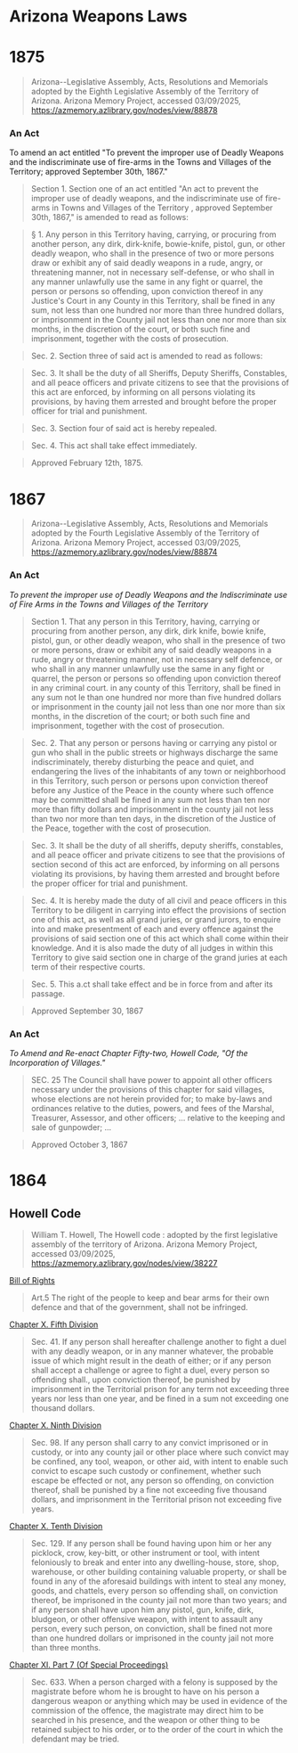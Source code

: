 # Arizona Weapons Laws

# 1875
> Arizona--Legislative Assembly, Acts, Resolutions and Memorials adopted by the
Eighth Legislative Assembly of the Territory of Arizona. Arizona Memory
Project, accessed 03/09/2025, https://azmemory.azlibrary.gov/nodes/view/88878


### An Act
To amend an act entitled "To prevent the improper use of Deadly Weapons and the
indiscriminate use of fire-arms in the Towns and Villages of the Territory;
approved September 30th, 1867."

> Section 1. Section one of an act entitled "An act to prevent
the improper use of deadly weapons, and the indiscriminate
use of fire-arms in Towns and Villages of the Territory ,
approved September 30th, 1867," is amended to read as follows:

> § 1. Any person in this Territory having, carrying, or procuring from another
person, any dirk, dirk-knife, bowie-knife, pistol, gun, or other deadly weapon,
who shall in the presence of two or more persons draw or exhibit any of said
deadly weapons in a rude, angry, or threatening manner, not in necessary
self-defense, or who shall in any manner unlawfully use the same in any fight
or quarrel, the person or persons so offending, upon conviction thereof in any
Justice's Court in any County in this Territory, shall be fined in any sum, not
less than one hundred nor more than three hundred dollars, or imprisonment in
the County jail not less than one nor more than six months, in the discretion
of the court, or both such fine and imprisonment, together with the costs of
prosecution.

> Sec. 2. Section three of said act is amended to read as follows:

> Sec. 3. It shall be the duty of all Sheriffs, Deputy Sheriffs, Constables,
and all peace officers and private citizens to see that the provisions of this
act are enforced, by informing on all persons violating its provisions, by
having them arrested and brought before the proper officer for trial and
punishment.

> Sec. 3. Section four of said act is hereby repealed.

> Sec. 4. This act shall take effect immediately.

> Approved February 12th, 1875.

# 1867
> Arizona--Legislative Assembly, Acts, Resolutions and Memorials adopted by the
Fourth Legislative Assembly of the Territory of Arizona. Arizona Memory
Project, accessed 03/09/2025, https://azmemory.azlibrary.gov/nodes/view/88874

### An Act
*To prevent the improper use of Deadly Weapons and the Indiscriminate use of
Fire Arms in the Towns and Villages of the Territory*

> Section 1. That any person in this Territory, having, carrying or procuring
from another person, any dirk, dirk knife, bowie knife, pistol, gun, or other
deadly weapon, who shall in the presence of two or more persons, draw or
exhibit any of said deadly weapons in a rude, angry or threatening manner, not
in necessary self defence, or who shall in any manner unlawfully use the same
in any fight or quarrel, the person or persons so offending upon conviction
thereof in any criminal court. in any county of this Territory, shall be fined
in any sum not le than one hundred nor more than five hundred dollars or
imprisonment in the county jail not less than one nor more than six months, in
the discretion of the court; or both such fine and imprisonment, together with
the cost of prosecution.

> Sec. 2. That any person or persons having or carrying any pistol or gun who
shall in the public streets or highways discharge the same indiscriminately,
thereby disturbing the peace and quiet, and endangering the lives of the
inhabitants of any town or neighborhood in this Territory, such person or
persons upon conviction thereof before any Justice of the Peace in the county
where such offence may be committed shall be fined in any sum not less than ten
nor more than fifty dollars and imprisonment in the county jail not less than
two nor more than ten days, in the discretion of the Justice of the Peace,
together with the cost of prosecution.

> Sec. 3. It shall be the duty of all sheriffs, deputy sheriffs, constables,
and all peace officer and private citizens to see that the provisions of
section second of this act are enforced, by informing on all persons violating
its provisions, by having them arrested and brought before the proper officer
for trial and punishment.

> Sec. 4. It is hereby made the duty of all civil and peace officers in this
Territory to be diligent in carrying into effect the provisions of section one
of this act, as well as all grand juries, or grand jurors, to enquire into and
make presentment of each and every offence against the provisions of said
section one of this act which shall come within their knowledge. And it is also
made the duty of all judges in within this Territory to give said section one
in charge of the grand juries at each term of their respective courts.

> Sec. 5. This a.ct shall take effect and be in force from and after its
passage.

> Approved September 30, 1867

### An Act
*To Amend and Re-enact Chapter Fifty-two, Howell Code, "Of the
Incorporation of Villages."*

> SEC. 25 The Council shall have power to appoint all other officers necessary
under the provisions of this chapter for said villages, whose elections are not
herein provided for; to make by-laws and ordinances relative to the duties,
powers, and fees of the Marshal, Treasurer, Assessor, and other officers; ...
relative to the keeping and sale of gunpowder; ...

> Approved October 3, 1867

# 1864
## Howell Code
> William T. Howell, The Howell code : adopted by the first legislative
assembly of the territory of Arizona. Arizona Memory Project, accessed
03/09/2025, https://azmemory.azlibrary.gov/nodes/view/38227

[Bill of Rights](data/az/1864/howeel-frag-1.pdf)
> Art.5 The right of the people to keep and bear arms for their own defence and
that of the government, shall not be infringed.

[Chapter X. Fifth Division](data/az/1865/howell-frag-2.pdf)
> Sec. 41. If any person shall hereafter challenge another to fight a duel with
any deadly weapon, or in any manner whatever, the probable issue of which might
result in the death of either; or if any person shall accept a challenge or
agree to fight a duel, every person so offending shall., upon conviction
thereof, be punished by imprisonment in the Territorial prison for any term not
exceeding three years nor less than one year, and be fined in a sum not
exceeding one thousand dollars.

[Chapter X. Ninth Division](data/1864/howell-frag-3.pdf)
> Sec. 98. If any person shall carry to any convict imprisoned or in custody,
or into any county jail or other place where such convict may be confined, any
tool, weapon, or other aid, with intent to enable such convict to escape such
custody or confinement, whether such escape be effected or not, any person so
offending, on conviction thereof, shall be punished by a fine not exceeding
five thousand dollars, and imprisonment in the Territorial prison not exceeding
five years.

[Chapter X. Tenth Division](data/az/1864/howell-frag-4.pdf)
> Sec. 129. If any person shall be found having upon him or her any picklock,
crow, key-bitt, or other instrument or tool, with intent feloniously to break
and enter into any dwelling-house, store, shop, warehouse, or other building
containing valuable property, or shall be found in any of the aforesaid
buildings with intent to steal any money, goods, and chattels, every person so
offending shall, on conviction thereof, be imprisoned in the county jail not
more than two years; and if any person shall have upon him any pistol, gun,
knife, dirk, bludgeon, or other offensive weapon, with intent to assault any
person, every such person, on conviction, shall be fined not more than one
hundred dollars or imprisoned in the county jail not more than three months.

[Chapter XI. Part 7 (Of Special Proceedings)](data/az/1864/howell-frag-5.pdf)
> Sec. 633. When a person charged with a felony is supposed by the magistrate
before whom he is brought to have on his person a dangerous weapon or anything
which may be used in evidence of the commission of the offence, the magistrate
may direct him to be searched in his presence, and the weapon or other thing to
be retained subject to his order, or to the order of the court in which the
defendant may be tried.
